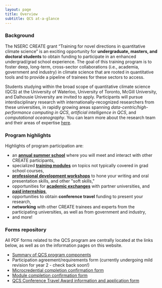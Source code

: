 ```yaml
---
layout: page
title: Overview
subtitle: QCS at-a-glance
---
```


### Background
The NSERC CREATE grant “Training for novel directions in quantitative climate science” is 
an exciting opportunity for **undergraduate, masters, and doctoral students** to obtain funding to 
participate in an enhanced undergrad/grad school experience. The goal of this training program is 
to foster deep, long-term, cross-sector collaborations (i.e., academia, government and industry) in
climate science that are rooted in quantitative tools and to provide a pipeline of trainees for these
sectors to access.

Students studying within the broad scope of quantitative climate science (QCS) at the University
of Waterloo, University of Toronto, McGill University, and Dalhousie University are invited to apply.
Participants will pursue interdisciplinary research with internationally-recognized researchers from
these universities, in rapidly growing areas spanning _data-centric/high-performance computing in
QCS_, _artificial intelligence in QCS_, and _computational oceanography_. You can learn more about the 
research team and their areas of expertise [here](https://qcs-create2024.github.io/qcs_co_pis/).

### Program highlights
Highlights of program participation are:
* an [**annual summer school**](https://qcs-create2024.github.io/about_summer_school/) where you will meet and interact with other CREATE participants,
* specialized [**training modules**](https://qcs-create2024.github.io/modules/modules_main/) on topics not typically covered in grad school courses,
* [**professional development workshops**](https://qcs-create2024.github.io/professional_development/) to hone your writing and oral presentation skills, and other "soft skills,"
* opportunities for [**academic exchanges**](https://qcs-create2024.github.io/exchanges_internships/) with partner universities, and [**paid internships**](https://qcs-create2024.github.io/exchanges_internships/),
* opportunities to obtain **conference travel** funding to present your research,
* **networking** with other CREATE trainees and experts from the participating universities, as well as from government and industry,
* and more!

### Forms repository
All PDF forms related to the QCS program are centrally located at the links below, as well as on the information pages on this website.
* [Summary of QCS program components](https://qcs-create2024.github.io/assets/CREATE-QCS-info-packet.pdf)
* Participation agreement/requirements form (currently undergoing mild revision for year 2 - check back soon!)
* [Microcredential completion confirmation form](https://qcs-create2024.github.io/microcredentials/microcredential-confirmation-form.pdf)
* [Module completion confirmation form](https://qcs-create2024.github.io/modules/module-completion-form.pdf)
* [QCS Conference Travel Award information and application form](https://qcs-create2024.github.io/assets/CREATE-QCS-conference-travel-award.pdf)

